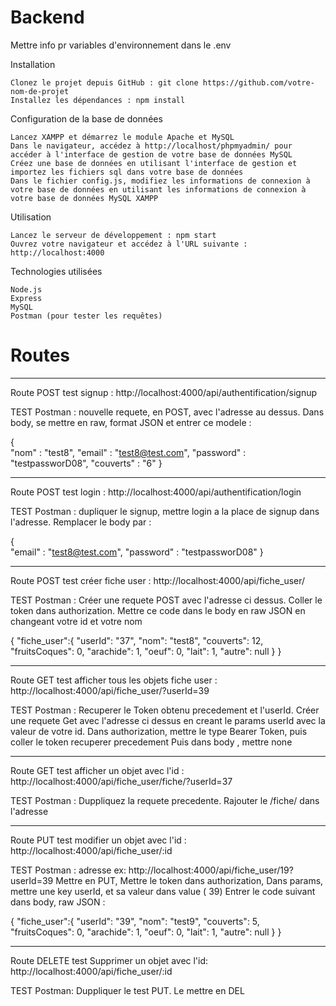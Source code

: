 # Backend

Mettre info pr variables d'environnement dans le .env

Installation

    Clonez le projet depuis GitHub : git clone https://github.com/votre-nom-de-projet
    Installez les dépendances : npm install

Configuration de la base de données

    Lancez XAMPP et démarrez le module Apache et MySQL
    Dans le navigateur, accédez à http://localhost/phpmyadmin/ pour accéder à l'interface de gestion de votre base de données MySQL
    Créez une base de données en utilisant l'interface de gestion et importez les fichiers sql dans votre base de données
    Dans le fichier config.js, modifiez les informations de connexion à votre base de données en utilisant les informations de connexion à votre base de données MySQL XAMPP

Utilisation

    Lancez le serveur de développement : npm start
    Ouvrez votre navigateur et accédez à l'URL suivante : http://localhost:4000

Technologies utilisées

    Node.js
    Express
    MySQL
    Postman (pour tester les requêtes)

# Routes

---

Route POST test signup :
http://localhost:4000/api/authentification/signup

TEST Postman :
nouvelle requete, en POST, avec l'adresse au dessus.
Dans body, se mettre en raw, format JSON et entrer ce modele :

{  
 "nom" : "test8",
"email" : "test8@test.com",
"password" : "testpassworD08",
"couverts" : "6"
}

---

Route POST test login :
http://localhost:4000/api/authentification/login

TEST Postman :
dupliquer le signup, mettre login a la place de signup dans l'adresse.
Remplacer le body par :

{  
 "email" : "test8@test.com",
"password" : "testpassworD08"
}

---

Route POST test créer fiche user :
http://localhost:4000/api/fiche_user/

TEST Postman :
Créer une requete POST avec l'adresse ci dessus.
Coller le token dans authorization.
Mettre ce code dans le body en raw JSON en changeant votre id et votre nom

{
"fiche_user":{
"userId": "37",
"nom": "test8",
"couverts": 12,
"fruitsCoques": 0,
"arachide": 1,
"oeuf": 0,
"lait": 1,
"autre": null
}
}

---

Route GET test afficher tous les objets fiche user :
http://localhost:4000/api/fiche_user/?userId=39

TEST Postman :
Recuperer le Token obtenu precedement et l'userId.
Créer une requete Get avec l'adresse ci dessus en creant le params userId avec la valeur de votre id.
Dans authorization, mettre le type Bearer Token, puis coller le token recuperer precedement
Puis dans body , mettre none

---

Route GET test afficher un objet avec l'id :
http://localhost:4000/api/fiche_user/fiche/?userId=37

TEST Postman :
Duppliquez la requete precedente.
Rajouter le /fiche/ dans l'adresse

---

Route PUT test modifier un objet avec l'id :
http://localhost:4000/api/fiche_user/:id

TEST Postman :
adresse ex: http://localhost:4000/api/fiche_user/19?userId=39
Mettre en PUT,
Mettre le token dans authorization,
Dans params, mettre une key userId, et sa valeur dans value ( 39)
Entrer le code suivant dans body, raw JSON :

{
"fiche_user":{
"userId": "39",
"nom": "test9",
"couverts": 5,
"fruitsCoques": 0,
"arachide": 1,
"oeuf": 0,
"lait": 1,
"autre": null
}
}

---

Route DELETE test Supprimer un objet avec l'id:
http://localhost:4000/api/fiche_user/:id

TEST Postman:
Duppliquer le test PUT.
Le mettre en DEL
